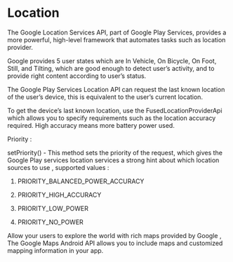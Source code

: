 # Location

The Google Location Services API, part of Google Play Services, provides a more powerful, high-level framework that automates tasks such as location provider.

Google provides 5 user states which are In Vehicle, On Bicycle, On Foot, Still, and Tilting, which are good enough to detect user’s activity, and to provide right content according to user’s status.

The Google Play Services Location API can request the last known location of the user’s device, this is equivalent to the user’s current location.

To get the device’s last known location, use the FusedLocationProviderApi which allows you to specify requirements such as the location accuracy required. High accuracy means more battery power used.

Priority :

setPriority() - This method sets the priority of the request, which gives the Google Play services location services a strong hint about which location sources to use , supported values :

1. PRIORITY_BALANCED_POWER_ACCURACY

2. PRIORITY_HIGH_ACCURACY

3. PRIORITY_LOW_POWER

4. PRIORITY_NO_POWER

Allow your users to explore the world with rich maps provided by Google , The Google Maps Android API allows you to include maps and customized mapping information in your app.